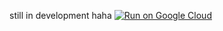 still in development haha
[![Run on Google Cloud](https://github.com/Binary0universe/EaglerCraft_server)](https://deploy.cloud.run/?git_repo=https://github.com/BinBashBanana/deploy-buttons)
